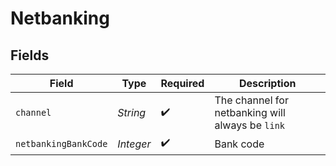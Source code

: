 # Netbanking


## Fields

| Field                                            | Type                                             | Required                                         | Description                                      |
| ------------------------------------------------ | ------------------------------------------------ | ------------------------------------------------ | ------------------------------------------------ |
| `channel`                                        | *String*                                         | :heavy_check_mark:                               | The channel for netbanking will always be `link` |
| `netbankingBankCode`                             | *Integer*                                        | :heavy_check_mark:                               | Bank code                                        |
